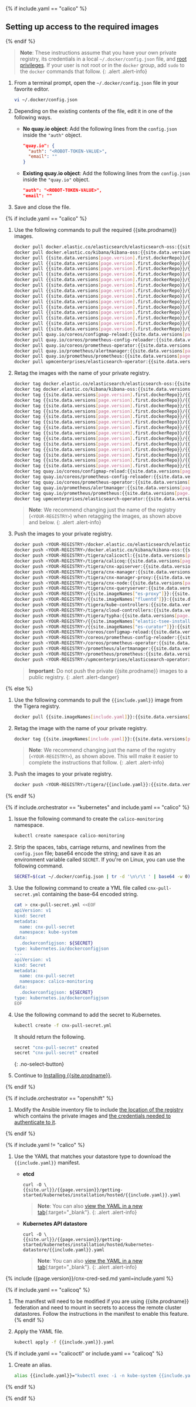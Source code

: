{% if include.yaml == "calico" %}
## Setting up access to the required images
{% endif %}

> **Note**: These instructions assume that you have your own private registry,
> its credentials in a local `~/.docker/config.json` file, and
> [root privileges](https://docs.docker.com/install/linux/linux-postinstall/).
> If your user is not root or in the `docker` group, add `sudo` to the `docker` commands that follow.
{: .alert .alert-info}

1. From a terminal prompt, open the `~/.docker/config.json` file in your favorite editor.

   ```bash
   vi ~/.docker/config.json
   ```

1. Depending on the existing contents of the file, edit it in one of the following ways.

   - **No quay.io object**: Add the following lines from the `config.json` inside the `"auth"` object.

     ```json
     "quay.io": {
       "auth": "<ROBOT-TOKEN-VALUE>",
       "email": ""
     }
     ```

   - **Existing quay.io object**: Add the following lines from the `config.json` inside the `"quay.io"` object.

     ```json
     "auth": "<ROBOT-TOKEN-VALUE>",
     "email": ""
     ```

1. Save and close the file.

{% if include.yaml == "calico" %}

1. Use the following commands to pull the required {{site.prodname}} images.

   ```bash
   docker pull docker.elastic.co/elasticsearch/elasticsearch-oss:{{site.data.versions[page.version].first.components["elasticsearch"].version}}
   docker pull docker.elastic.co/kibana/kibana-oss:{{site.data.versions[page.version].first.components["kibana"].version}}
   docker pull {{site.data.versions[page.version].first.dockerRepo}}/{{site.imageNames["calicoctl"]}}:{{site.data.versions[page.version].first.components["calicoctl"].version}}
   docker pull {{site.data.versions[page.version].first.dockerRepo}}/{{site.imageNames["calicoq"]}}:{{site.data.versions[page.version].first.components["calicoctl"].version}}
   docker pull {{site.data.versions[page.version].first.dockerRepo}}/{{site.imageNames["cnxApiserver"]}}:{{site.data.versions[page.version].first.components["cnx-apiserver"].version}}
   docker pull {{site.data.versions[page.version].first.dockerRepo}}/{{site.imageNames["cnxManager"]}}:{{site.data.versions[page.version].first.components["cnx-manager"].version}}
   docker pull {{site.data.versions[page.version].first.dockerRepo}}/{{site.imageNames["cnxManagerProxy"]}}:{{site.data.versions[page.version].first.components["cnx-manager-proxy"].version}}
   docker pull {{site.data.versions[page.version].first.dockerRepo}}/{{site.imageNames["node"]}}:{{site.data.versions[page.version].first.components["cnx-node"].version}}
   docker pull {{site.data.versions[page.version].first.dockerRepo}}/{{site.imageNames["cnxQueryserver"]}}:{{site.data.versions[page.version].first.components["cnx-queryserver"].version}}
   docker pull {{site.data.versions[page.version].first.dockerRepo}}/{{site.imageNames["es-proxy"]}}:{{site.data.versions[page.version].first.components["es-proxy"].version}}
   docker pull {{site.data.versions[page.version].first.dockerRepo}}/{{site.imageNames["fluentd"]}}:{{site.data.versions[page.version].first.components["fluentd"].version}}
   docker pull {{site.data.versions[page.version].first.dockerRepo}}/{{site.imageNames["kubeControllers"]}}:{{site.data.versions[page.version].first.components["cnx-kube-controllers"].version}}
   docker pull {{site.data.versions[page.version].first.dockerRepo}}/{{site.imageNames["cloudControllers"]}}:{{site.data.versions[page.version].first.components["cloud-controllers"].version}}
   docker pull {{site.data.versions[page.version].first.dockerRepo}}/{{site.imageNames["typha"]}}:{{site.data.versions[page.version].first.components["typha"].version}}
   docker pull {{site.data.versions[page.version].first.dockerRepo}}/{{site.imageNames["elastic-tsee-installer"]}}:{{site.data.versions[page.version].first.components["elastic-tsee-installer"].version}}
   docker pull {{site.data.versions[page.version].first.dockerRepo}}/{{site.imageNames["es-curator"]}}:{{site.data.versions[page.version].first.components["es-curator"].version}}
   docker pull quay.io/coreos/configmap-reload:{{site.data.versions[page.version].first.components["configmap-reload"].version}}
   docker pull quay.io/coreos/prometheus-config-reloader:{{site.data.versions[page.version].first.components["prometheus-config-reloader"].version}}
   docker pull quay.io/coreos/prometheus-operator:{{site.data.versions[page.version].first.components["prometheus-operator"].version}}
   docker pull quay.io/prometheus/alertmanager:{{site.data.versions[page.version].first.components["alertmanager"].version}}
   docker pull quay.io/prometheus/prometheus:{{site.data.versions[page.version].first.components["prometheus"].version}}
   docker pull upmcenterprises/elasticsearch-operator:{{site.data.versions[page.version].first.components["elasticsearch-operator"].version}}
   ```

1. Retag the images with the name of your private registry.

   ```bash
   docker tag docker.elastic.co/elasticsearch/elasticsearch-oss:{{site.data.versions[page.version].first.components["elasticsearch"].version}} <YOUR-REGISTRY>/docker.elastic.co/elasticsearch/elasticsearch-oss:{{site.data.versions[page.version].first.components["elasticsearch"].version}}
   docker tag docker.elastic.co/kibana/kibana-oss:{{site.data.versions[page.version].first.components["kibana"].version}} <YOUR-REGISTRY>/docker.elastic.co/kibana/kibana-oss:{{site.data.versions[page.version].first.components["kibana"].version}}
   docker tag {{site.data.versions[page.version].first.dockerRepo}}/{{site.imageNames["calicoctl"]}}:{{site.data.versions[page.version].first.components["calicoctl"].version}} <YOUR-REGISTRY>/{{site.imageNames["calicoctl"]}}:{{site.data.versions[page.version].first.components["calicoctl"].version}}
   docker tag {{site.data.versions[page.version].first.dockerRepo}}/{{site.imageNames["calicoq"]}}:{{site.data.versions[page.version].first.components["calicoq"].version}} <YOUR-REGISTRY>/{{site.imageNames["calicoq"]}}:{{site.data.versions[page.version].first.components["calicoq"].version}}
   docker tag {{site.data.versions[page.version].first.dockerRepo}}/{{site.imageNames["cnxApiserver"]}}:{{site.data.versions[page.version].first.components["cnx-apiserver"].version}} <YOUR-REGISTRY>/{{site.imageNames["cnxApiserver"]}}:{{site.data.versions[page.version].first.components["cnx-apiserver"].version}}
   docker tag {{site.data.versions[page.version].first.dockerRepo}}/{{site.imageNames["cnxManager"]}}:{{site.data.versions[page.version].first.components["cnx-manager"].version}} <YOUR-REGISTRY>/{{site.imageNames["cnxManager"]}}:{{site.data.versions[page.version].first.components["cnx-manager"].version}}
   docker tag {{site.data.versions[page.version].first.dockerRepo}}/{{site.imageNames["cnxManagerProxy"]}}:{{site.data.versions[page.version].first.components["cnx-manager-proxy"].version}} <YOUR-REGISTRY>/{{site.imageNames["cnxManagerProxy"]}}:{{site.data.versions[page.version].first.components["cnx-manager-proxy"].version}}
   docker tag {{site.data.versions[page.version].first.dockerRepo}}/{{site.imageNames["node"]}}:{{site.data.versions[page.version].first.components["cnx-node"].version}} <YOUR-REGISTRY>/{{site.imageNames["node"]}}:{{site.data.versions[page.version].first.components["cnx-node"].version}}
   docker tag {{site.data.versions[page.version].first.dockerRepo}}/{{site.imageNames["cnxQueryserver"]}}:{{site.data.versions[page.version].first.components["cnx-queryserver"].version}} <YOUR-REGISTRY>/{{site.imageNames["cnxQueryserver"]}}:{{site.data.versions[page.version].first.components["cnx-queryserver"].version}}
   docker tag {{site.data.versions[page.version].first.dockerRepo}}/{{site.imageNames["es-proxy"]}}:{{site.data.versions[page.version].first.components["cnx-queryserver"].version}} <YOUR-REGISTRY>/{{site.imageNames["es-proxy"]}}:{{site.data.versions[page.version].first.components["es-proxy"].version}}
   docker tag {{site.data.versions[page.version].first.dockerRepo}}/{{site.imageNames["fluentd"]}}:{{site.data.versions[page.version].first.components["fluentd"].version}} <YOUR-REGISTRY>/{{site.data.versions[page.version].first.dockerRepo}}/{{site.imageNames["fluentd"]}}:{{site.data.versions[page.version].first.components["fluentd"].version}}
   docker tag {{site.data.versions[page.version].first.dockerRepo}}/{{site.imageNames["kubeControllers"]}}:{{site.data.versions[page.version].first.components["cnx-kube-controllers"].version}} <YOUR-REGISTRY>/{{site.imageNames["kubeControllers"]}}:{{site.data.versions[page.version].first.components["cnx-kube-controllers"].version}}
   docker tag {{site.data.versions[page.version].first.dockerRepo}}/{{site.imageNames["cloudControllers"]}}:{{site.data.versions[page.version].first.components["cloud-controllers"].version}} <YOUR-REGISTRY>/{{site.imageNames["cloudControllers"]}}:{{site.data.versions[page.version].first.components["cloud-controllers"].version}}
   docker tag {{site.data.versions[page.version].first.dockerRepo}}/{{site.imageNames["typha"]}}:{{site.data.versions[page.version].first.components["typha"].version}} <YOUR-REGISTRY>/{{site.imageNames["typha"]}}:{{site.data.versions[page.version].first.components["typha"].version}}
   docker tag {{site.data.versions[page.version].first.dockerRepo}}/{{site.imageNames["elastic-tsee-installer"]}}:{{site.data.versions[page.version].first.components["elastic-tsee-installer"].version}} <YOUR-REGISTRY>/{{site.imageNames["elastic-tsee-installer"]}}:{{site.data.versions[page.version].first.components["elastic-tsee-installer"].version}}
   docker tag {{site.data.versions[page.version].first.dockerRepo}}/{{site.imageNames["es-curator"]}}:{{site.data.versions[page.version].first.components["es-curator"].version}} <YOUR-REGISTRY>/{{site.imageNames["es-curator"]}}:{{site.data.versions[page.version].first.components["es-curator"].version}}
   docker tag quay.io/coreos/configmap-reload:{{site.data.versions[page.version].first.components["configmap-reload"].version}} <YOUR-REGISTRY>/coreos/configmap-reload:{{site.data.versions[page.version].first.components["configmap-reload"].version}}
   docker tag quay.io/coreos/prometheus-config-reloader:{{site.data.versions[page.version].first.components["prometheus-config-reloader"].version}} <YOUR-REGISTRY>/coreos/prometheus-config-reloader:{{site.data.versions[page.version].first.components["prometheus-config-reloader"].version}}
   docker tag quay.io/coreos/prometheus-operator:{{site.data.versions[page.version].first.components["prometheus-operator"].version}} <YOUR-REGISTRY>/coreos/prometheus-operator:{{site.data.versions[page.version].first.components["prometheus-operator"].version}}
   docker tag quay.io/prometheus/alertmanager:{{site.data.versions[page.version].first.components["alertmanager"].version}} <YOUR-REGISTRY>/prometheus/alertmanager:{{site.data.versions[page.version].first.components["alertmanager"].version}}
   docker tag quay.io/prometheus/prometheus:{{site.data.versions[page.version].first.components["prometheus"].version}} <YOUR-REGISTRY>/prometheus/prometheus:{{site.data.versions[page.version].first.components["prometheus"].version}}
   docker tag upmcenterprises/elasticsearch-operator:{{site.data.versions[page.version].first.components["elasticsearch-operator"].version}} <YOUR-REGISTRY>/upmcenterprises/elasticsearch-operator:{{site.data.versions[page.version].first.components["elasticsearch-operator"].version}}
   ```
   > **Note**: We recommend changing just the name of the registry (`<YOUR-REGISTRY>`)
   > when retagging the images, as shown above and below.
   {: .alert .alert-info}

1. Push the images to your private registry.

   ```bash
   docker push <YOUR-REGISTRY>/docker.elastic.co/elasticsearch/elasticsearch-oss:{{site.data.versions[page.version].first.components["elasticsearch"].version}}
   docker push <YOUR-REGISTRY>/docker.elastic.co/kibana/kibana-oss:{{site.data.versions[page.version].first.components["kibana"].version}}
   docker push <YOUR-REGISTRY>/tigera/calicoctl:{{site.data.versions[page.version].first.components["calicoctl"].version}}
   docker push <YOUR-REGISTRY>/tigera/calicoq:{{site.data.versions[page.version].first.components["calicoq"].version}}
   docker push <YOUR-REGISTRY>/tigera/cnx-apiserver:{{site.data.versions[page.version].first.components["cnx-apiserver"].version}}
   docker push <YOUR-REGISTRY>/tigera/cnx-manager:{{site.data.versions[page.version].first.components["cnx-manager"].version}}
   docker push <YOUR-REGISTRY>/tigera/cnx-manager-proxy:{{site.data.versions[page.version].first.components["cnx-manager-proxy"].version}}
   docker push <YOUR-REGISTRY>/tigera/cnx-node:{{site.data.versions[page.version].first.components["cnx-node"].version}}
   docker push <YOUR-REGISTRY>/tigera/cnx-queryserver:{{site.data.versions[page.version].first.components["cnx-queryserver"].version}}
   docker push <YOUR-REGISTRY>/{{site.imageNames["es-proxy"]}}:{{site.data.versions[page.version].first.components["es-proxy"].version}}
   docker push <YOUR-REGISTRY>/{{site.imageNames["fluentd"]}}:{{site.data.versions[page.version].first.components["fluentd"].version}}
   docker push <YOUR-REGISTRY>/tigera/kube-controllers:{{site.data.versions[page.version].first.components["cnx-kube-controllers"].version}}
   docker push <YOUR-REGISTRY>/tigera/cloud-controllers:{{site.data.versions[page.version].first.components["cloud-controllers"].version}}
   docker push <YOUR-REGISTRY>/tigera/typha:{{site.data.versions[page.version].first.components["typha"].version}}
   docker push <YOUR-REGISTRY>/{{site.imageNames["elastic-tsee-installer"]}}:{{site.data.versions[page.version].first.components["elastic-tsee-installer"].version}}
   docker push <YOUR-REGISTRY>/{{site.imageNames["es-curator"]}}:{{site.data.versions[page.version].first.components["es-curator"].version}}
   docker push <YOUR-REGISTRY>/coreos/configmap-reload:{{site.data.versions[page.version].first.components["configmap-reload"].version}}
   docker push <YOUR-REGISTRY>/coreos/prometheus-config-reloader:{{site.data.versions[page.version].first.components["prometheus-config-reloader"].version}}
   docker push <YOUR-REGISTRY>/coreos/prometheus-operator:{{site.data.versions[page.version].first.components["prometheus-operator"].version}}
   docker push <YOUR-REGISTRY>/prometheus/alertmanager:{{site.data.versions[page.version].first.components["alertmanager"].version}}
   docker push <YOUR-REGISTRY>/prometheus/prometheus:{{site.data.versions[page.version].first.components["prometheus"].version}}
   docker push <YOUR-REGISTRY>/upmcenterprises/elasticsearch-operator:{{site.data.versions[page.version].first.components["elasticsearch-operator"].version}}
   ```

   > **Important**: Do not push the private {{site.prodname}} images to a public registry.
   {: .alert .alert-danger}

{% else %}

1. Use the following commands to pull the `{{include.yaml}}` image from the Tigera
   registry.

   ```bash
   docker pull {{site.imageNames[include.yaml]}}:{{site.data.versions[page.version].first.components[include.yaml].version}}
   ```

1. Retag the image with the name of your private registry.

   ```bash
   docker tag {{site.imageNames[include.yaml]}}:{{site.data.versions[page.version].first.components[include.yaml].version}} <YOUR-REGISTRY>/tigera/{{include.yaml}}:{{site.data.versions[page.version].first.components[include.yaml].version}}
   ```
   > **Note**: We recommend changing just the name of the registry (`<YOUR-REGISTRY>`),
   > as shown above. This will make it easier to complete the instructions that follow.
   {: .alert .alert-info}

1. Push the images to your private registry.

   ```bash
   docker push <YOUR-REGISTRY>/tigera/{{include.yaml}}:{{site.data.versions[page.version].first.components[include.yaml].version}}
   ```

{% endif %}

{% if include.orchestrator == "kubernetes" and include.yaml == "calico" %}

1. Issue the following command to create the `calico-monitoring` namespace.

   ```bash
   kubectl create namespace calico-monitoring
   ```

1. Strip the spaces, tabs, carriage returns, and newlines from the `config.json`
   file; base64 encode the string; and save it as an environment variable called `SECRET`.
   If you're on Linux, you can use the following command.

   ```bash
   SECRET=$(cat ~/.docker/config.json | tr -d '\n\r\t ' | base64 -w 0)
   ```

1. Use the following command to create a YML file called `cnx-pull-secret.yml`
   containing the base-64 encoded string.

   ```bash
   cat > cnx-pull-secret.yml <<EOF
   apiVersion: v1
   kind: Secret
   metadata:
     name: cnx-pull-secret
     namespace: kube-system
   data:
     .dockerconfigjson: ${SECRET}
   type: kubernetes.io/dockerconfigjson
   ---
   apiVersion: v1
   kind: Secret
   metadata:
     name: cnx-pull-secret
     namespace: calico-monitoring
   data:
     .dockerconfigjson: ${SECRET}
   type: kubernetes.io/dockerconfigjson
   EOF
   ```

1. Use the following command to add the secret to Kubernetes.

   ```bash
   kubectl create -f cnx-pull-secret.yml
   ```

   It should return the following.

   ```bash
   secret "cnx-pull-secret" created
   secret "cnx-pull-secret" created
   ```
   {: .no-select-button}

1. Continue to [Installing {{site.prodname}}](#install-cnx).

{% endif %}

{% if include.orchestrator == "openshift" %}

1. Modify the Ansible inventory file to include [the location of the registry](https://docs.openshift.com/container-platform/latest/install/configuring_inventory_file.html#advanced-install-configuring-registry-location) which
   contains the private images and [the credentials needed to authenticate to it](https://github.com/openshift/openshift-ansible/blob/master/inventory/hosts.example#L223).

{% endif %}

{% if include.yaml != "calico" %}

1. Use the YAML that matches your datastore type to download the `{{include.yaml}}` manifest.

   - **etcd**

     ```
     curl -O \
     {{site.url}}/{{page.version}}/getting-started/kubernetes/installation/hosted/{{include.yaml}}.yaml
     ```

     > **Note**: You can also
     > [view the YAML in a new tab]({{site.url}}/{{page.version}}/getting-started/kubernetes/installation/hosted/{{include.yaml}}.yaml){:target="_blank"}.
     {: .alert .alert-info}

   - **Kubernetes API datastore**

     ```
     curl -O \
     {{site.url}}/{{page.version}}/getting-started/kubernetes/installation/hosted/kubernetes-datastore/{{include.yaml}}.yaml
     ```

     > **Note**: You can also
     > [view the YAML in a new tab]({{site.url}}/{{page.version}}/getting-started/kubernetes/installation/hosted/kubernetes-datastore/{{include.yaml}}.yaml){:target="_blank"}.
     {: .alert .alert-info}

{% include {{page.version}}/cnx-cred-sed.md yaml=include.yaml %}

{% if include.yaml == "calicoq" %}
1. The manifest will need to be modified if you are using {{site.prodname}} federation and need to mount in secrets to
   access the remote cluster datastores. Follow the instructions in the manifest to enable this feature.
{% endif %}

1. Apply the YAML file.

   ```bash
   kubectl apply -f {{include.yaml}}.yaml
   ```
{% if include.yaml == "calicoctl" or include.yaml == "calicoq" %}
1. Create an alias.

   ```bash
   alias {{include.yaml}}="kubectl exec -i -n kube-system {{include.yaml}} /{{include.yaml}} -- "
   ```
{% endif %}

{% endif %}
